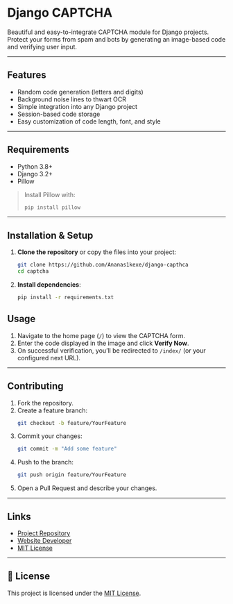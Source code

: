 # Django CAPTCHA

Beautiful and easy-to-integrate CAPTCHA module for Django projects. Protect your forms from spam and bots by generating an image-based code and verifying user input.

---

## Features

- Random code generation (letters and digits)
- Background noise lines to thwart OCR
- Simple integration into any Django project
- Session-based code storage
- Easy customization of code length, font, and style

---

## Requirements

- Python 3.8+
- Django 3.2+
- Pillow

> Install Pillow with:
> ```bash
> pip install pillow
> ```

---

## Installation & Setup

1. **Clone the repository** or copy the files into your project:
   ```bash
   git clone https://github.com/Ananas1kexe/django-capthca
   cd captcha
   ```

2. **Install dependencies**:
   ```bash
   pip install -r requirements.txt
   ```

## Usage

1. Navigate to the home page (`/`) to view the CAPTCHA form.
2. Enter the code displayed in the image and click **Verify Now**.
3. On successful verification, you’ll be redirected to `/index/` (or your configured next URL).

---

## Contributing

1. Fork the repository.
2. Create a feature branch:
   ```bash
   git checkout -b feature/YourFeature
   ```
3. Commit your changes:
   ```bash
   git commit -m "Add some feature"
   ```
4. Push to the branch:
   ```bash
   git push origin feature/YourFeature
   ```
5. Open a Pull Request and describe your changes.

---

## Links

- [Project Repository](https://github.com/yourusername/django-captcha)
- [Website Developer](https://ananas1k.vercel.app)
- [MIT License](https://github.com/Ananas1kexe/django-capthca/blob/main/LICENSE)
---

## 📄 License

This project is licensed under the [MIT License](LICENSE).

